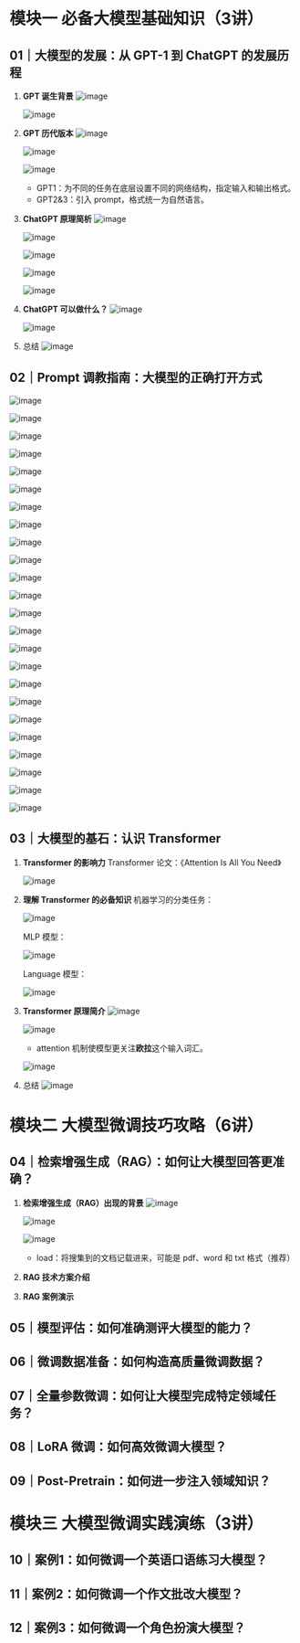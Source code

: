 # 模块一 必备大模型基础知识（3讲）
## 01｜大模型的发展：从 GPT-1 到 ChatGPT 的发展历程
1. **GPT 诞生背景**
   ![image](https://github.com/user-attachments/assets/dfff051b-cd61-4946-8bb0-9c0c00311156)

   ![image](https://github.com/user-attachments/assets/1a9ec304-8250-411b-af83-946643f75a79)

2. **GPT 历代版本**
   ![image](https://github.com/user-attachments/assets/220f5b1f-bc44-489b-a8ba-3e1b1b240ef4)

   ![image](https://github.com/user-attachments/assets/edbb471e-4b53-4d23-8620-a539eade09e1)

   ![image](https://github.com/user-attachments/assets/fff01aa5-0ec6-41e4-89db-ebcaa520077f)
   - GPT1：为不同的任务在底层设置不同的网络结构，指定输入和输出格式。
   - GPT2&3：引入 prompt，格式统一为自然语言。
 
3. **ChatGPT 原理简析**
   ![image](https://github.com/user-attachments/assets/8d6220f9-5ef7-48fb-b4e0-0dfc3aa13ce1)

   ![image](https://github.com/user-attachments/assets/7eeb339b-ef32-4e49-a37c-e323cfb6a143)

   ![image](https://github.com/user-attachments/assets/d9c52961-dba5-4e2a-8563-d0969b5a471e)

   ![image](https://github.com/user-attachments/assets/fc798e03-8158-4018-b5ff-74661dfa1325)

   ![image](https://github.com/user-attachments/assets/ea20a40e-fb6a-404f-8df3-20cbd4d0d59b)

4. **ChatGPT 可以做什么？**
   ![image](https://github.com/user-attachments/assets/e5cebbc8-0a9b-4bd2-b089-0ce5fbd67209)

   ![image](https://github.com/user-attachments/assets/393d4c86-1a34-4b92-9d64-01789800c15d)

5. 总结
   ![image](https://github.com/user-attachments/assets/aa201b15-9d63-4899-bbec-47e253b60a75)

## 02｜Prompt 调教指南：大模型的正确打开方式
![image](https://github.com/user-attachments/assets/af911db1-edc8-4db8-8f5a-cab0cf7e1b3f)

![image](https://github.com/user-attachments/assets/e6715e70-058d-4cee-bcb9-809083efba7c)

![image](https://github.com/user-attachments/assets/c31f4a5f-314b-463c-a28b-dcb926e5caf5)

![image](https://github.com/user-attachments/assets/4288eb38-194f-4356-bce6-7ecbc40e0f66)

![image](https://github.com/user-attachments/assets/adfb0569-6f2e-4d35-be11-75560c36e470)

![image](https://github.com/user-attachments/assets/fe7f8d2b-dbe8-4001-8bdc-c0eb288b9977)

![image](https://github.com/user-attachments/assets/aa445fdc-35f5-49a5-8ccd-7870075c374e)

![image](https://github.com/user-attachments/assets/713dbb93-8db3-429d-a110-7280214f21e9)

![image](https://github.com/user-attachments/assets/f4fa7126-a03c-4943-a9d7-634e2623a52f)

![image](https://github.com/user-attachments/assets/41ecf634-a3f1-4ac0-a7d3-1d52bc2f99de)

![image](https://github.com/user-attachments/assets/f1ad88fb-937f-420e-bec2-9350b11a96b7)

![image](https://github.com/user-attachments/assets/e2f416d1-3a6d-42d1-a51a-679f054c89e7)

![image](https://github.com/user-attachments/assets/f6b22d1a-30a0-41df-a63a-89eba221f5d5)

![image](https://github.com/user-attachments/assets/46ebb466-cad1-4c69-9bd1-040cb748b79d)

![image](https://github.com/user-attachments/assets/249923bb-4500-451b-810d-51915b4c624a)

![image](https://github.com/user-attachments/assets/f443a31a-81c0-478d-ae06-ebb4877248e4)

![image](https://github.com/user-attachments/assets/4ebf1e59-655d-4dbb-a36b-3e111481e487)

![image](https://github.com/user-attachments/assets/38e6cd98-a6e0-441d-bde4-0fc800dda6f7)

![image](https://github.com/user-attachments/assets/d2f295e4-c727-449a-992a-e46792e2c243)

![image](https://github.com/user-attachments/assets/16e11c13-909a-4392-832b-79b63e25dec3)

![image](https://github.com/user-attachments/assets/15abb47d-27d6-4542-8fac-50c607ada5a8)

![image](https://github.com/user-attachments/assets/b2810955-168a-41e9-8cac-83591aed08ff)

![image](https://github.com/user-attachments/assets/80b6f6ab-3ddd-428c-9464-e4131d33dd50)

![image](https://github.com/user-attachments/assets/7b2e319e-6cfd-494d-b7f1-12e58beb60df)

## 03｜大模型的基石：认识 Transformer
1. **Transformer 的影响力**
   Transformer 论文：《Attention Is All You Need》

   ![image](https://github.com/user-attachments/assets/c46df11b-151e-4a42-8d7e-659d20c4d5bf)

2. **理解 Transformer 的必备知识**
   机器学习的分类任务：

   ![image](https://github.com/user-attachments/assets/99ecd00f-1668-4745-9a0b-4110b28efa80)
   
   MLP 模型：

   ![image](https://github.com/user-attachments/assets/3bdeda95-019d-428e-be1f-e2e2b460cb89)

   Language 模型：

   ![image](https://github.com/user-attachments/assets/258f2f69-5f4c-41d0-b93f-9013d065a711)
   
4. **Transformer 原理简介**
   ![image](https://github.com/user-attachments/assets/3a7e2739-3f2e-4eb6-9ec8-d0111e4da519)

   ![image](https://github.com/user-attachments/assets/0391bfde-02d3-4396-aab1-a7cd97282888)
   - attention 机制使模型更关注**欧拉**这个输入词汇。
  
   ![image](https://github.com/user-attachments/assets/e9aece8c-b4cb-4143-a0c3-95c33f6d5774)
   
5. 总结
   ![image](https://github.com/user-attachments/assets/dbd12c19-0218-477a-b591-10176e25a512)

# 模块二 大模型微调技巧攻略（6讲）
## 04｜检索增强生成（RAG）：如何让大模型回答更准确？
1. **检索增强生成（RAG）出现的背景**
   ![image](https://github.com/user-attachments/assets/43e8fd44-1df5-40b2-ae0d-2c275487bbcf)

   ![image](https://github.com/user-attachments/assets/00c742e0-3161-4c56-9c89-e196b642b1df)

   ![image](https://github.com/user-attachments/assets/9a418d4f-4992-43c2-b1fe-67599b2796c4)
   - load：将搜集到的文档记载进来，可能是 pdf、word 和 txt 格式（推荐）


3. **RAG 技术方案介绍**
4. **RAG 案例演示**

## 05｜模型评估：如何准确测评大模型的能力？

## 06｜微调数据准备：如何构造高质量微调数据？

## 07｜全量参数微调：如何让大模型完成特定领域任务？

## 08｜LoRA 微调：如何高效微调大模型？

## 09｜Post-Pretrain：如何进一步注入领域知识？

# 模块三 大模型微调实践演练（3讲）
## 10｜案例1：如何微调一个英语口语练习大模型？

## 11｜案例2：如何微调一个作文批改大模型？

## 12｜案例3：如何微调一个角色扮演大模型？
